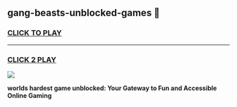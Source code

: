 
## gang-beasts-unblocked-games 👋
<h3>
<a href="https://premium.freeplayer.one?title=gang-beasts-unblocked-games&ref=14F">CLICK TO PLAY</a></h3>
<hr>

<h3>
<a href="https://premium.freeplayer.one?title=gang-beasts-unblocked-games&ref=14F">CLICK 2 PLAY</a>
  
</h3>

<a href="https://premium.freeplayer.one?title=gang-beasts-unblocked-games&ref=12F/"><img src="https://clearcache.store/games.png"></a>


**worlds hardest game unblocked: Your Gateway to Fun and Accessible Online Gaming**
